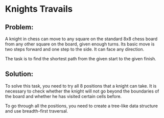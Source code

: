# **Knights Travails**

## Problem:

A knight in chess can move to any square on the standard 8x8 chess board from any other square on the board, given enough turns. Its basic move is two steps forward and one step to the side. It can face any direction.

The task is to find the shortest path from the given start to the given finish.

## Solution:

To solve this task, you need to try all 8 positions that a knight can take.
It is necessary to check whether the knight will not go beyond the boundaries of the board and whether he has visited certain cells before.

To go through all the positions, you need to create a tree-like data structure and use breadth-first traversal.